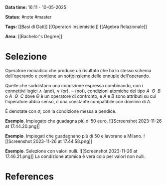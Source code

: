 **Data time:** 16:11 - 10-05-2025

**Status**: #note #master

**Tags:** [[Basi di Dati]] [[Operatori Insiemistici]] [[Algebra Relazionale]]

**Area**: [[Bachelor's Degree]]
# Selezione

Operatore monadico che produce un risultato che ha lo stesso schema dell'operando e contiene un sottoinsieme delle ennuple dell'operando. 

Quelle che soddisfano una condizione espressa combinando, con i connettivi logici $\land$ (and), $\lor$ (or), $\lnot$ (not), condizioni atomiche del tipo $A \:\: \Theta \:\: B$ o $A \:\: \Theta \:\: C$  dove $\Theta$ è un operatore di confronto, e $A$ e $B$ sono attributi su cui l'operatore abbia senso, $c$ una constante compatibile con dominio di $A$. 

È denotate con $\sigma$, con la condizione messa a pendice.

**Esempio**. Impiegato che guadagna più di 50 euro.
![[Screenshot 2023-11-26 at 17.44.20.png]]

**Esempio**. Impiegati che guadagnano più di 50 e lavorano a Milano.
![[Screenshot 2023-11-26 at 17.44.58.png]]

**Esempio**. Selezione con valori nulli.
![[Screenshot 2023-11-26 at 17.46.21.png]]
La condizione atomica è vera colo per valori non nulli.
# References